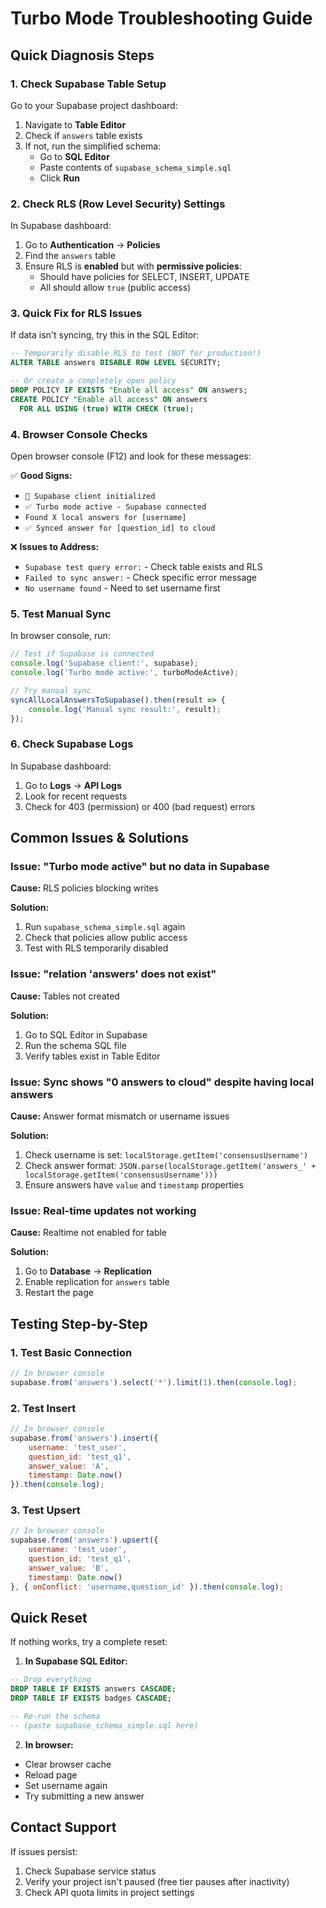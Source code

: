 # Turbo Mode Troubleshooting Guide

## Quick Diagnosis Steps

### 1. Check Supabase Table Setup

Go to your Supabase project dashboard:
1. Navigate to **Table Editor**
2. Check if `answers` table exists
3. If not, run the simplified schema:
   - Go to **SQL Editor**
   - Paste contents of `supabase_schema_simple.sql`
   - Click **Run**

### 2. Check RLS (Row Level Security) Settings

In Supabase dashboard:
1. Go to **Authentication** → **Policies**
2. Find the `answers` table
3. Ensure RLS is **enabled** but with **permissive policies**:
   - Should have policies for SELECT, INSERT, UPDATE
   - All should allow `true` (public access)

### 3. Quick Fix for RLS Issues

If data isn't syncing, try this in the SQL Editor:

```sql
-- Temporarily disable RLS to test (NOT for production!)
ALTER TABLE answers DISABLE ROW LEVEL SECURITY;

-- Or create a completely open policy
DROP POLICY IF EXISTS "Enable all access" ON answers;
CREATE POLICY "Enable all access" ON answers
  FOR ALL USING (true) WITH CHECK (true);
```

### 4. Browser Console Checks

Open browser console (F12) and look for these messages:

✅ **Good Signs:**
- `🚀 Supabase client initialized`
- `✅ Turbo mode active - Supabase connected`
- `Found X local answers for [username]`
- `✅ Synced answer for [question_id] to cloud`

❌ **Issues to Address:**
- `Supabase test query error:` - Check table exists and RLS
- `Failed to sync answer:` - Check specific error message
- `No username found` - Need to set username first

### 5. Test Manual Sync

In browser console, run:
```javascript
// Test if Supabase is connected
console.log('Supabase client:', supabase);
console.log('Turbo mode active:', turboModeActive);

// Try manual sync
syncAllLocalAnswersToSupabase().then(result => {
    console.log('Manual sync result:', result);
});
```

### 6. Check Supabase Logs

In Supabase dashboard:
1. Go to **Logs** → **API Logs**
2. Look for recent requests
3. Check for 403 (permission) or 400 (bad request) errors

## Common Issues & Solutions

### Issue: "Turbo mode active" but no data in Supabase

**Cause:** RLS policies blocking writes

**Solution:**
1. Run `supabase_schema_simple.sql` again
2. Check that policies allow public access
3. Test with RLS temporarily disabled

### Issue: "relation 'answers' does not exist"

**Cause:** Tables not created

**Solution:**
1. Go to SQL Editor in Supabase
2. Run the schema SQL file
3. Verify tables exist in Table Editor

### Issue: Sync shows "0 answers to cloud" despite having local answers

**Cause:** Answer format mismatch or username issues

**Solution:**
1. Check username is set: `localStorage.getItem('consensusUsername')`
2. Check answer format: `JSON.parse(localStorage.getItem('answers_' + localStorage.getItem('consensusUsername')))`
3. Ensure answers have `value` and `timestamp` properties

### Issue: Real-time updates not working

**Cause:** Realtime not enabled for table

**Solution:**
1. Go to **Database** → **Replication**
2. Enable replication for `answers` table
3. Restart the page

## Testing Step-by-Step

### 1. Test Basic Connection
```javascript
// In browser console
supabase.from('answers').select('*').limit(1).then(console.log);
```

### 2. Test Insert
```javascript
// In browser console
supabase.from('answers').insert({
    username: 'test_user',
    question_id: 'test_q1',
    answer_value: 'A',
    timestamp: Date.now()
}).then(console.log);
```

### 3. Test Upsert
```javascript
// In browser console
supabase.from('answers').upsert({
    username: 'test_user',
    question_id: 'test_q1',
    answer_value: 'B',
    timestamp: Date.now()
}, { onConflict: 'username,question_id' }).then(console.log);
```

## Quick Reset

If nothing works, try a complete reset:

1. **In Supabase SQL Editor:**
```sql
-- Drop everything
DROP TABLE IF EXISTS answers CASCADE;
DROP TABLE IF EXISTS badges CASCADE;

-- Re-run the schema
-- (paste supabase_schema_simple.sql here)
```

2. **In browser:**
- Clear browser cache
- Reload page
- Set username again
- Try submitting a new answer

## Contact Support

If issues persist:
1. Check Supabase service status
2. Verify your project isn't paused (free tier pauses after inactivity)
3. Check API quota limits in project settings